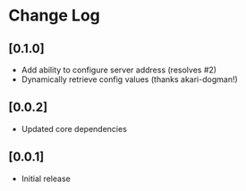 # Change Log

## [0.1.0]

- Add ability to configure server address (resolves #2)
- Dynamically retrieve config values (thanks akari-dogman!)

## [0.0.2]

- Updated core dependencies

## [0.0.1]

- Initial release
